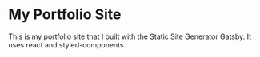 # My Portfolio Site

This is my portfolio site that I built with the Static Site Generator Gatsby. It uses react and styled-components.
